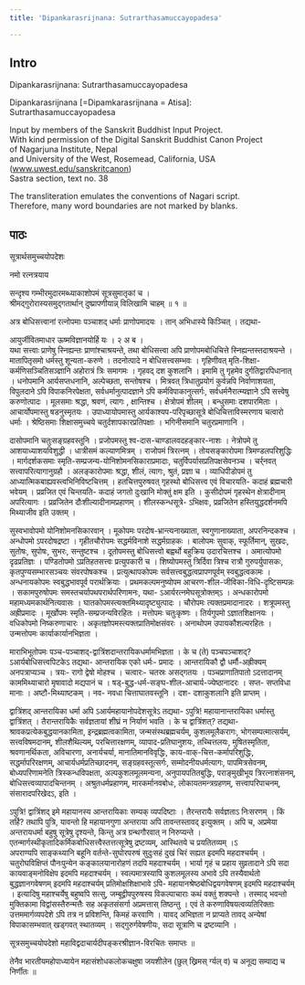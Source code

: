 ```yaml
---
title: 'Dipankarasrijnana: Sutrarthasamuccayopadesa'

---
```

## Intro
  
  
  
  
Dipankarasrijnana: Sutrarthasamuccayopadesa  
  
  
  
  
  
Dipankarasrijnana [=Dipamkarasrijnana = Atisa]:  
Sutrarthasamuccayopadesa  
  
  
Input by members of the Sanskrit Buddhist Input Project.  
With kind permission of the Digital Sanskrit Buddhist Canon Project  
of Nagarjuna Institute, Nepal  
and University of the West, Rosemead, California, USA  
(www.uwest.edu/sanskritcanon)  
Sastra section, text no. 38  
  
  
The transliteration emulates the conventions of Nagari script.  
Therefore, many word boundaries are not marked by blanks.  
  
  
  
  


## पाठः
  
  
  
  
  
  
सूत्रार्थसमुच्चयोपदेशः  
  
नमो रत्नत्रयाय  
  
सन्दृश्य गम्भीरमुदारमब्ध्याकाशोपमं सूत्रसुमातृकां च ।  
श्रीमद्गुरोरास्यसमुद्गतार्थान् दुष्प्रापणीयान्न् विलिखामि चाहम् ॥ १ ॥  
  
अत्र बोधिसत्त्वानां रत्नोपमाः पञ्चाशद् धर्माः प्राणोपमादयः । तान् अभिधास्ये किञ्चित् । तद्यथा-  
  
आयुर्जीवितमाधार ऊष्मविज्ञानयोर्हि यः । २ अ ब ।  
यथा सत्त्वाः प्राणेषु स्निह्यन्तः प्राणांश्चाश्रयन्ते, तथा बोधिसत्त्वा अपि प्राणोपमबोधिचित्ते स्निह्यन्तस्तदाश्रयन्ते । मातापितृसमो धर्मस्तु शून्यता-करुणे । तदनोत्पादे न बोधिसत्त्वसम्भवः । गृहिणीवत् मृति-शिक्षा-कर्मणिसञ्चितिसञ्ज्ञानि अहोरात्रं त्रिः समागमः । गृहवद् दश कुशलानि । इमामि तु गृहमेव दुर्गतिद्वारपिधानात् । धनोपमानि आर्यसप्तधनानि, अल्पेच्छता, सन्तोषश्च । मित्रवत् त्रिधातुप्रयोगं कुर्वन्नपि निर्वाणाशयता, विपुलदाने ऽपि विपाकनिरपेक्षता, सर्वधर्मानुत्पादज्ञाने ऽपि कर्मविपाकानुत्सर्गः, सर्वधर्मनैरात्म्यज्ञाने ऽपि सत्त्वेषु करुणोत्पादः । मूलसमाः श्रद्धा, श्रवणं, त्यागः , क्षान्तिश्च । क्षेत्रोपमं शीलम् । बन्धुसमाः दशपारमिताः । आचार्योपमास्तु षडनुस्मृतयः । उपाध्यायोपमास्तु आर्यकाश्यप-परिपृच्छासूत्रे बोधिचित्ताविस्मरणाय चत्वारो धर्माः । श्रेष्ठिसमाः शिक्षासमुच्चये चतुर्दशापकारप्रतिपक्षाः । भगिनीसमानि चतुरप्रमाणानि ।  
  
दासोपमानि चतुःसङ्ग्रहवस्तूनि । प्रजोपमस्तु श्व-दास-चाण्डालवदहङ्कार-नाशः । नेत्रोपमे तु आशयाध्याशयविशुद्धी । धात्रीसमं कल्याणमित्रम् । राजोपमं त्रिरत्नम् । तोयसङ्कारोपमा त्रिमण्डलपरिशुद्धिः । मार्गदर्शकसमाः स्मृति-सम्प्रजन्य-योनिशोमनसिकाराप्रमादाः, चतुर्विपर्यासप्रतिपक्षसेवनञ्च । चर्र्नवत् सत्त्वापरित्यागानुग्रहौ । अलङ्कारोपमाः श्रद्धा, शीलं, त्यागः, श्रुतं, प्रज्ञा च । व्याधिपीडोपमं तु आध्यात्मिकबाह्यवस्त्वभिनिविष्टचित्तम् । हतचित्तपुरुषवत् गृहस्थो बोधिसत्त्व एवं विचारयति- कदाहं ब्रह्मचारी भवेयम् । प्रव्रजित एवं चिन्तयति- कदाहं जगतो दुःखानि मोक्तुं क्षम इति । कुसीदोपमं गृहस्थेन क्षेत्रादीनाम् अपरित्यागः । प्रव्रजितेन दौःशील्यादीनामप्रहाणम् । शीलस्कन्धसूत्रे- ऽभिक्षवः, प्रव्रजितेन हस्तियुद्धदर्शनमपि मिथ्याजीव इति उक्तम् ।  
  
सुस्वभावोपमो योनिशोमनसिकारवान् । मूकोपमः परदोष-भ्रान्त्यनाख्याता, स्वगुणानाख्याता, अपरनिन्दकश्च । अन्धोपमो ऽपरदोषद्रष्टा । गृहीतचौरोपमः सद्धर्मविनाशे सद्धर्मग्राहकः । बालोपमः सुवाक्, स्फूर्तिमान्, सुखदः, सुतोषः, सुपोषः, सुभरः, सन्तुष्टश्च । दूतोपमस्तु बोधिसत्त्वो बह्वर्थो बहुक्रिय उदारचित्तश्च । अमात्योपमो दृढप्रतिज्ञः । पण्डितोपमो ऽप्रतिहतसत्त्वः प्रत्युपकारी च । शिष्योपमस्तु त्रिर्दिवा त्रिश्च रात्रौ गुरुपर्युपासकः, कृतपुण्यसम्भारसञ्चयः संवरपोषकश्च । प्रत्युत्थापकोपमः सर्वसत्त्वबुद्धत्वप्रापणपूर्वम् स्वबुद्धत्वकामः । अन्धनायकोपमः स्वबुद्धभावपूर्व परार्थक्रियाः । प्रथमकल्पमनुष्योपम आचरण-शील-जीविका-विधि-दृष्टिसम्पन्नः । सकामपुरुषोपमः समस्तचर्यापथपरार्थपरिणामनः, यथा- ऽआर्यरत्नमेघसूत्रोक्तम्ऽ । अन्धकारोपमो महामध्यमकार्थनित्यवासः । घातकोपमस्त्यक्तमिथ्यादृष्ट्युत्पादः । चौरोपमः त्यक्तप्रमादानादरः । शत्रूपमस्तु अह्रीप्रमादः । मूर्खोपमः स्मृति-सम्प्रजन्यविरहितः । मत्तोपमः चतुःकृष्णः । तिर्यगुपमो ऽज्ञातशिक्षानयः । वधिकोपमो निष्करुणाचारः । अकृतज्ञोपमस्त्यक्तप्रातिमोक्षसंवरः । अनाथोपम उपायकौशल्यरहितः । उन्मत्तोपमः कार्याकार्यानभिज्ञता ।  
  
माराभिभूतोपमः पञ्च-पञ्चाशद्-द्वात्रिंशदान्तरायिकधर्मामभिज्ञता । के च (ते) पञ्चपञ्चाशद्? ऽआर्यबोधिसत्त्वपिटकेऽ तद्यथा- आन्तरायिक एको धर्मः- प्रमादः । आन्तरायिकौ द्वौ धर्मौ-अह्रीक्यम् अनपत्राप्यञ्च । त्रयः- रागो द्वेषो मोहश्च । चत्वारः- चतस्रः असद्गतयः । पञ्चप्राणातिपातो ऽदत्तादानम् काममिथ्याचारो मृषावादो मद्यपानं च । षड्-बुद्ध-धर्म-सङ्घ-शील-आचार्य-ज्येष्ठानादरः । सप्त- सप्तविधा मानाः । अष्टौ-मिथ्याष्टकम् । नव- नवधा चित्ताघातवस्तूनि । दश- दशाकुशलानि इति प्राप्तम् ।  
  
द्वात्रिंशद् आन्तरायिका धर्मा अपि ऽआर्यमहायानोपदेशसूत्रेऽ तद्यथा- ऽपुत्रि! महायानान्तरायिका धर्मास्तु द्वात्रिंशत् । तैरान्तरायिकैः सर्वज्ञतायां शीघ्रं न निर्याणं भवति । के च द्वात्रिंशत्? तद्यथा- श्रावकप्रत्येकबुद्धयानकामिता, इन्द्रब्रह्मत्वकामिता, जन्मसंस्थब्रह्मचर्यम्, कुशलमूलैकरागः, भोगसम्पत्मात्सर्यम्, सत्त्वविषमदानम्, शीलशैथिल्यम्, परचित्तारक्षणम्, व्यापाद-प्रतिघानुशयः, तच्चित्तलयः, मुषितस्मृतिता, श्रवणानर्थिकता, अविचारणा, अनार्यचर्या, मानातिमानविवृद्धिः, काय-वाक्-चित्त-कर्मापरिशुद्धिः, सद्धर्मापरिरक्षणम्, आचार्यधर्मप्रतिच्छादनम्, सङ्ग्रहवस्तूत्सर्गः, सम्मोदनीयधर्मत्यागः, पापमित्रसेवनम्, बोध्यपरिणामनेति त्रिस्कन्धविपक्षता, अल्पकुशलमूलमन्यना, अनुपायपतितबुद्धिः, पराङ्मुखीभूय त्रिरत्नाशंसनम्, बोधिसत्त्वव्यापादचिन्तनम् । अश्रुतधर्मप्रहाणम्, मारकर्मानवबोधः, लोकायतमन्त्रग्रहणम्, सत्त्वापरिपाचनम्, संसारादपरिखेदऽ, इति ।  
  
ऽपुत्रि! द्वात्रिंशद् इमे महायानस्य आन्तरायिकाः सम्यक् व्यपदिष्टाः । तैरन्तरायैः सर्वज्ञताऽ निःसरणम् । किं तर्हि? तथापि पुत्रि, यावन्तो हि महायानगुणा अन्तराया अपि तावन्तस्तावद् इत्युक्तम् । अपि च, अप्रमेया अन्तरायधर्मा बहुषु सूत्रेषु दृश्यन्ते, किन्तु अत्र ग्रन्थगौरवात् न निरुप्यन्ते । एतन्मार्गस्थीकृतादिकर्मिकबोधिसत्त्वैस्तत्तत्सूत्रेषु द्रष्टव्यम्, आस्थितये च प्रयतितव्यम् ।ऽ  
अपराण्यपि साङ्कथ्यानि बहूनि वर्तन्ते-सुघोरपरुषं सुदुःसहं दुखं चिरं सह्यत इदमपि महदाश्चर्यम् । चतुरोघविक्षिप्तं पौनःपुन्येन कङ्कालयानारोहणं तदपि महदाश्चर्यम् । भार्या गृहं च प्रहाय सुव्रतादाने ऽपि सदा कायवाङ्मनोविक्षेप इदमपि महदाश्चर्यम् । स्वल्पमात्रस्यापि कुशलमूलस्य अभावे ऽपि तस्यैवार्थतो बुद्धज्ञानगवेषणम् इदमपि महदाश्चर्यम् प्रतिमोक्षशिक्षाभावे ऽपि- महायानश्रेष्ठबोधिद्वयगवेषणम् इदमपि महदाश्चर्यम् । इत्यादिषु महाश्चर्येषु बहुष्वपि सत्सु, जम्बूद्वीपपुरुषस्य विकल्पाचाराः कथं वक्तुं शक्यन्ते । तस्माद् भवन्तो मुक्तिकामा विद्वांसस्तैरुन्मत्तैः सह अकृतसंसर्गा अप्रमत्तास् तिष्ठन्तु । एवं ते करुणाविषयत्वव्यतिरिक्ताः उत्तममार्गव्यपदेशे ऽपि तत्र न प्रविशन्ति, किमहं करवाणि । यावद् अभिज्ञता न प्राप्यते तावद् अन्येषां विपाकासम्भवात् खड्गवत् स्थातव्यम् । सद्गुरुर्गवेषणीयः, सदा सूत्राणि च द्रष्टव्यानि ।  
  
सूत्रसमुच्चयोपदेशो महाविद्वदाचार्यदीपङ्करश्रीज्ञान-विरचितः समाप्तः ॥  
  
तेनैव भारतीयमहोपाध्यायेन महासंशोधकलोकचक्षुषा जयशीलेन (छुल् ख्रिमस् र्ग्यल् व) च अनूद्य सम्पाद्य च निर्णीतः ॥  
  
  
  
  
  
